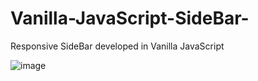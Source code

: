 # Vanilla-JavaScript-SideBar-
Responsive SideBar  developed in Vanilla JavaScript




![image](https://user-images.githubusercontent.com/57593885/232600678-589bd378-fa2a-4247-8cc5-ab6fa2f55691.png)
